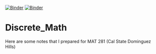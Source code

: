 [![Binder](https://mybinder.org/badge_logo.svg)](https://mybinder.org/v2/gh/wypong/Discrete_Math/HEAD)
[![Binder](https://mybinder.org/badge_logo.svg)](https://mybinder.org/v2/gh/wypong/Discrete_Math/Sets.ipynb)

# Discrete_Math
Here are some notes that I prepared for MAT 281 (Cal State Dominguez Hills)

